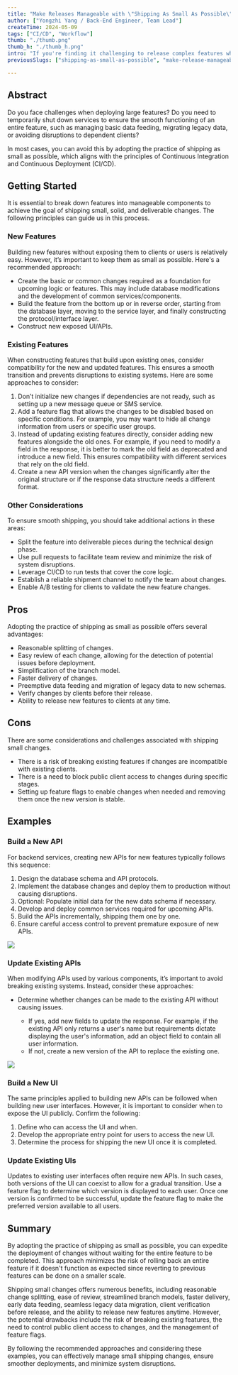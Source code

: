 ```yaml
---
title: "Make Releases Manageable with \"Shipping As Small As Possible\""
author: ["Yongzhi Yang / Back-End Engineer, Team Lead"]
createTime: 2024-05-09
tags: ["CI/CD", "Workflow"]
thumb: "./thumb.png"
thumb_h: "./thumb_h.png"
intro: "If you're finding it challenging to release complex features while adhering to the principles of Continuous Integration and Continuous Deployment (CI/CD), we’re excited to share our proven approach. By breaking down large features into manageable components, we can relieve the burden of managing these large features, ensuring smoother data management and migration, and minimizing disruptions to dependent clients. This approach also supports an agile and iterative deployment process, enhancing stability and the user experience."
previousSlugs: ["shipping-as-small-as-possible", "make-release-manageable-with-shipping-as-small-as-possible"]

---
```


## Abstract

Do you face challenges when deploying large features? Do you need to temporarily shut down services to ensure the smooth functioning of an entire feature, such as managing basic data feeding, migrating legacy data, or avoiding disruptions to dependent clients? 

In most cases, you can avoid this by adopting the practice of shipping as small as possible, which aligns with the principles of Continuous Integration and Continuous Deployment (CI/CD).


## Getting Started

It is essential to break down features into manageable components to achieve the goal of shipping small, solid, and deliverable changes. The following principles can guide us in this process.


### New Features

Building new features without exposing them to clients or users is relatively easy. However, it’s important to keep them as small as possible. Here's a recommended approach:

- Create the basic or common changes required as a foundation for upcoming logic or features. This may include database modifications and the development of common services/components.
- Build the feature from the bottom up or in reverse order, starting from the database layer, moving to the service layer, and finally constructing the protocol/interface layer.
- Construct new exposed UI/APIs.


### Existing Features

When constructing features that build upon existing ones, consider compatibility for the new and updated features. This ensures a smooth transition and prevents disruptions to existing systems. Here are some approaches to consider: 

1. Don’t initialize new changes if dependencies are not ready, such as setting up a new message queue or SMS service.
2. Add a feature flag that allows the changes to be disabled based on specific conditions. For example, you may want to hide all change information from users or specific user groups.
3. Instead of updating existing features directly, consider adding new features alongside the old ones. For example, if you need to modify a field in the response, it is better to mark the old field as deprecated and introduce a new field. This ensures compatibility with different services that rely on the old field.
4. Create a new API version when the changes significantly alter the original structure or if the response data structure needs a different format.

### Other Considerations

To ensure smooth shipping, you should take additional actions in these areas:


- Split the feature into deliverable pieces during the technical design phase.
- Use pull requests to facilitate team review and minimize the risk of system disruptions.
- Leverage CI/CD to run tests that cover the core logic.
- Establish a reliable shipment channel to notify the team about changes.
- Enable A/B testing for clients to validate the new feature changes.

## Pros

Adopting the practice of shipping as small as possible offers several advantages:

- Reasonable splitting of changes.
- Easy review of each change, allowing for the detection of potential issues before deployment.
- Simplification of the branch model.
- Faster delivery of changes.
- Preemptive data feeding and migration of legacy data to new schemas.
- Verify changes by clients before their release.
- Ability to release new features to clients at any time.


## Cons

There are some considerations and challenges associated with shipping small changes.

- There is a risk of breaking existing features if changes are incompatible with existing clients.
- There is a need to block public client access to changes during specific stages.
- Setting up feature flags to enable changes when needed and removing them once the new version is stable.


## Examples

### Build a New API

For backend services, creating new APIs for new features typically follows this sequence:

1. Design the database schema and API protocols.
2. Implement the database changes and deploy them to production without causing disruptions.
3. Optional: Populate initial data for the new data schema if necessary.
4. Develop and deploy common services required for upcoming APIs.
5. Build the APIs incrementally, shipping them one by one.
6. Ensure careful access control to prevent premature exposure of new APIs.

![](build_new_api.png)


### Update Existing APIs

When modifying APIs used by various components, it’s important to avoid breaking existing systems. Instead, consider these approaches:

- Determine whether changes can be made to the existing API without causing issues.

    - If yes, add new fields to update the response. For example, if the existing API only returns a user's name but requirements dictate displaying the user's information, add an object field to contain all user information.
    - If not, create a new version of the API to replace the existing one.

![](./update_api.png)


### Build a New UI

The same principles applied to building new APIs can be followed when building new user interfaces. However, it is important to consider when to expose the UI publicly. Confirm the following:

1. Define who can access the UI and when.
2. Develop the appropriate entry point for users to access the new UI.
3. Determine the process for shipping the new UI once it is completed.


### Update Existing UIs

Updates to existing user interfaces often require new APIs. In such cases, both versions of the UI can coexist to allow for a gradual transition. Use a feature flag to determine which version is displayed to each user. Once one version is confirmed to be successful, update the feature flag to make the preferred version available to all users.


## Summary

By adopting the practice of shipping as small as possible, you can expedite the deployment of changes without waiting for the entire feature to be completed. This approach minimizes the risk of rolling back an entire feature if it doesn't function as expected since reverting to previous features can be done on a smaller scale.

Shipping small changes offers numerous benefits, including reasonable change splitting, ease of review, streamlined branch models, faster delivery, early data feeding, seamless legacy data migration, client verification before release, and the ability to release new features anytime. However, the potential drawbacks include the risk of breaking existing features, the need to control public client access to changes, and the management of feature flags.
  
By following the recommended approaches and considering these examples, you can effectively manage small shipping changes, ensure smoother deployments, and minimize system disruptions.
